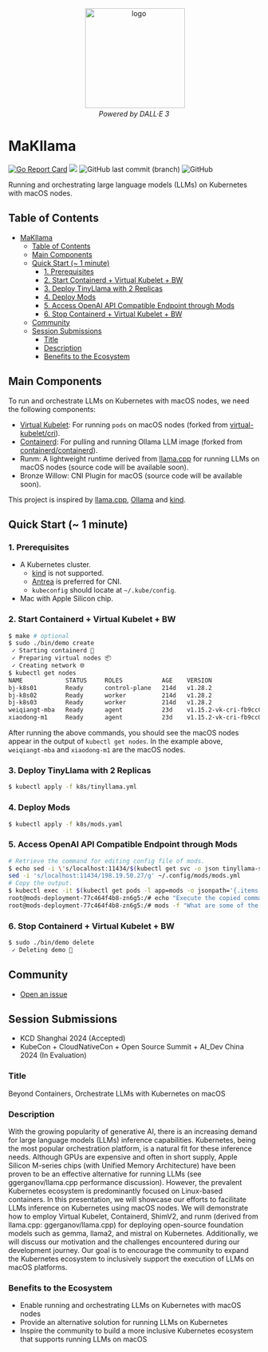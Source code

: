 <div align="center">
 <img alt="logo" height="200px" src="https://github.com/makllama/makllama/assets/2831050/1ff40147-f065-449d-b273-40a69995d980"></br>
 <i>Powered by DALL·E 3</i>
</div>

# MaKllama
[![Go Report Card](https://goreportcard.com/badge/github.com/makllama/makllama)](https://goreportcard.com/report/github.com/makllama/makllama)
<a href="https://github.com/makllama/makllama/graphs/contributors" alt="Contributors"><img src="https://img.shields.io/github/contributors/makllama/makllama" /></a>
<img alt="GitHub last commit (branch)" src="https://img.shields.io/github/last-commit/makllama/makllama/main" />
<img alt="GitHub" src="https://img.shields.io/github/license/makllama/makllama" />

Running and orchestrating large language models (LLMs) on Kubernetes with macOS nodes.

## Table of Contents

- [MaKllama](#makllama)
  - [Table of Contents](#table-of-contents)
  - [Main Components](#main-components)
  - [Quick Start (~ 1 minute)](#quick-start--1-minute)
    - [1. Prerequisites](#1-prerequisites)
    - [2. Start Containerd + Virtual Kubelet + BW](#2-start-containerd--virtual-kubelet--bw)
    - [3. Deploy TinyLlama with 2 Replicas](#3-deploy-tinyllama-with-2-replicas)
    - [4. Deploy Mods](#4-deploy-mods)
    - [5. Access OpenAI API Compatible Endpoint through Mods](#5-access-openai-api-compatible-endpoint-through-mods)
    - [6. Stop Containerd + Virtual Kubelet + BW](#6-stop-containerd--virtual-kubelet--bw)
  - [Community](#community)
  - [Session Submissions](#session-submissions)
    - [Title](#title)
    - [Description](#description)
    - [Benefits to the Ecosystem](#benefits-to-the-ecosystem)

## Main Components

To run and orchestrate LLMs on Kubernetes with macOS nodes, we need the following components:

- [Virtual Kubelet](https://github.com/makllama/cri): For running `pods` on macOS nodes (forked from [virtual-kubelet/cri](https://github.com/virtual-kubelet/cri)).
- [Containerd](https://github.com/makllama/containerd): For pulling and running Ollama LLM image (forked from [containerd/containerd](https://github.com/containerd/containerd)).
- Runm: A lightweight runtime derived from [llama.cpp](https://github.com/ggerganov/llama.cpp) for running LLMs on macOS nodes (source code will be available soon).
- Bronze Willow: CNI Plugin for macOS (source code will be available soon).

This project is inspired by [llama.cpp](https://github.com/ggerganov/llama.cpp), [Ollama](https://github.com/ollama/ollama) and [kind](https://kind.sigs.k8s.io/).

## Quick Start (~ 1 minute)

### 1. Prerequisites

* A Kubernetes cluster.
  * [kind](https://kind.sigs.k8s.io/) is not supported.
  * [Antrea](https://github.com/antrea-io/antrea) is preferred for CNI.
  * `kubeconfig` should locate at `~/.kube/config`.
* Mac with Apple Silicon chip.

### 2. Start Containerd + Virtual Kubelet + BW

```bash
$ make # optional
$ sudo ./bin/demo create
 ✓ Starting containerd 🚢
 ✓ Preparing virtual nodes 📦
 ✓ Creating network 🌐
$ kubectl get nodes
NAME            STATUS     ROLES           AGE    VERSION
bj-k8s01        Ready      control-plane   214d   v1.28.2
bj-k8s02        Ready      worker          214d   v1.28.2
bj-k8s03        Ready      worker          214d   v1.28.2
weiqiangt-mba   Ready      agent           23d    v1.15.2-vk-cri-fb9cc09-dev
xiaodong-m1     Ready      agent           23d    v1.15.2-vk-cri-fb9cc09-dev
```

After running the above commands, you should see the macOS nodes appear in the output of `kubectl get nodes`. In the example above, `weiqiangt-mba` and `xiaodong-m1` are the macOS nodes.

### 3. Deploy TinyLlama with 2 Replicas

```bash
$ kubectl apply -f k8s/tinyllama.yml
```

### 4. Deploy Mods

```bash
$ kubectl apply -f k8s/mods.yaml
```

### 5. Access OpenAI API Compatible Endpoint through Mods

```bash
# Retrieve the command for editing config file of mods.
$ echo sed -i \'s/localhost:11434/$(kubectl get svc -o json tinyllama-services | jq '.spec.clusterIP' -r)/g\' '~/.config/mods/mods.yml'
sed -i 's/localhost:11434/198.19.50.27/g' ~/.config/mods/mods.yml
# Copy the output.
$ kubectl exec -it $(kubectl get pods -l app=mods -o jsonpath='{.items[0].metadata.name}') -- bash
root@mods-deployment-77c464f4b8-zn6g5:/# echo "Execute the copied command."
root@mods-deployment-77c464f4b8-zn6g5:/# mods -f "What are some of the best ways to save money?"
```

### 6. Stop Containerd + Virtual Kubelet + BW

```bash
$ sudo ./bin/demo delete
 ✓ Deleting demo 🧹
```

## Community

* [Open an issue](https://github.com/makllama/makllama/issues/new)

## Session Submissions

- KCD Shanghai 2024 (Accepted)
- KubeCon + CloudNativeCon + Open Source Summit + AI_Dev China 2024 (In Evaluation)

### Title

Beyond Containers, Orchestrate LLMs with Kubernetes on macOS

### Description

With the growing popularity of generative AI, there is an increasing demand for large language models (LLMs)
inference capabilities. Kubernetes, being the most popular orchestration platform, is a natural fit for these
inference needs. Although GPUs are expensive and often in short supply, Apple Silicon M-series chips
(with Unified Memory Architecture) have been proven to be an effective alternative for running LLMs
(see ggerganov/llama.cpp performance discussion). However, the prevalent Kubernetes ecosystem is predominantly
focused on Linux-based containers. In this presentation, we will showcase our efforts to facilitate LLMs inference
on Kubernetes using macOS nodes. We will demonstrate how to employ Virtual Kubelet, Containerd, ShimV2, and runm
(derived from llama.cpp: ggerganov/llama.cpp) for deploying open-source foundation models such as gemma, llama2,
and mistral on Kubernetes. Additionally, we will discuss our motivation and the challenges encountered during our
development journey. Our goal is to encourage the community to expand the Kubernetes ecosystem to inclusively
support the execution of LLMs on macOS platforms.

### Benefits to the Ecosystem

- Enable running and orchestrating LLMs on Kubernetes with macOS nodes
- Provide an alternative solution for running LLMs on Kubernetes
- Inspire the community to build a more inclusive Kubernetes ecosystem that supports running LLMs on macOS
